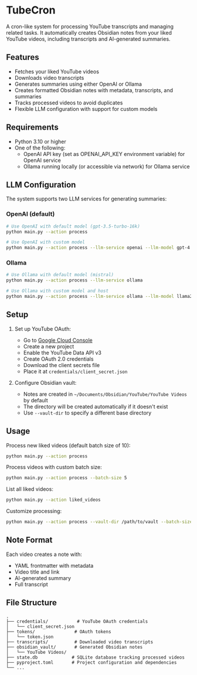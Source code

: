 # TubeCron

A cron-like system for processing YouTube transcripts and managing related tasks. It automatically creates Obsidian notes from your liked YouTube videos, including transcripts and AI-generated summaries.

## Features

- Fetches your liked YouTube videos
- Downloads video transcripts
- Generates summaries using either OpenAI or Ollama
- Creates formatted Obsidian notes with metadata, transcripts, and summaries
- Tracks processed videos to avoid duplicates
- Flexible LLM configuration with support for custom models

## Requirements

- Python 3.10 or higher
- One of the following:
  - OpenAI API key (set as OPENAI_API_KEY environment variable) for OpenAI service
  - Ollama running locally (or accessible via network) for Ollama service

## LLM Configuration

The system supports two LLM services for generating summaries:

### OpenAI (default)
```bash
# Use OpenAI with default model (gpt-3.5-turbo-16k)
python main.py --action process

# Use OpenAI with custom model
python main.py --action process --llm-service openai --llm-model gpt-4
```

### Ollama
```bash
# Use Ollama with default model (mistral)
python main.py --action process --llm-service ollama

# Use Ollama with custom model and host
python main.py --action process --llm-service ollama --llm-model llama2 --ollama-host http://localhost:11434
```

## Setup

1. Set up YouTube OAuth:
   - Go to [Google Cloud Console](https://console.cloud.google.com)
   - Create a new project
   - Enable the YouTube Data API v3
   - Create OAuth 2.0 credentials
   - Download the client secrets file
   - Place it at `credentials/client_secret.json`

2. Configure Obsidian vault:
   - Notes are created in `~/Documents/Obsidian/YouTube/YouTube Videos` by default
   - The directory will be created automatically if it doesn't exist
   - Use `--vault-dir` to specify a different base directory

## Usage

Process new liked videos (default batch size of 10):
```bash
python main.py --action process
```

Process videos with custom batch size:
```bash
python main.py --action process --batch-size 5
```

List all liked videos:
```bash
python main.py --action liked_videos
```

Customize processing:
```bash
python main.py --action process --vault-dir /path/to/vault --batch-size 20
```

## Note Format

Each video creates a note with:
- YAML frontmatter with metadata
- Video title and link
- AI-generated summary
- Full transcript

## File Structure

```
.
├── credentials/           # YouTube OAuth credentials
│   └── client_secret.json
├── tokens/               # OAuth tokens
│   └── token.json
├── transcripts/          # Downloaded video transcripts
├── obsidian_vault/       # Generated Obsidian notes
│   └── YouTube Videos/
├── state.db             # SQLite database tracking processed videos
├── pyproject.toml       # Project configuration and dependencies
└── ...
